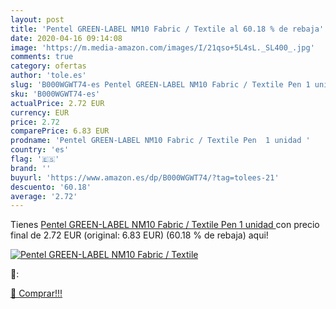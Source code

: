 ```yaml
---
layout: post
title: 'Pentel GREEN-LABEL NM10 Fabric / Textile al 60.18 % de rebaja'
date: 2020-04-16 09:14:08
image: 'https://m.media-amazon.com/images/I/21qso+5L4sL._SL400_.jpg'
comments: true
category: ofertas
author: 'tole.es'
slug: 'B000WGWT74-es Pentel GREEN-LABEL NM10 Fabric / Textile Pen 1 unidad'
sku: 'B000WGWT74-es'
actualPrice: 2.72 EUR
currency: EUR
price: 2.72
comparePrice: 6.83 EUR
prodname: 'Pentel GREEN-LABEL NM10 Fabric / Textile Pen  1 unidad '
country: 'es'
flag: '🇪🇸'
brand: ''
buyurl: 'https://www.amazon.es/dp/B000WGWT74/?tag=tolees-21'
descuento: '60.18'
average: '2.72'
---
```


Tienes [Pentel GREEN-LABEL NM10 Fabric / Textile Pen  1 unidad ](https://www.amazon.es/dp/B000WGWT74/?tag=tolees-21) con precio final de  2.72 EUR (original: 6.83 EUR) (60.18 %  de rebaja) aqui!

[![Pentel GREEN-LABEL NM10 Fabric / Textile](https://m.media-amazon.com/images/I/21qso+5L4sL._SL400_.jpg)](https://www.amazon.es/dp/B000WGWT74/?tag=tolees-21)

🔎:


[🛒 Comprar!!!](https://www.amazon.es/dp/B000WGWT74/?tag=tolees-21)
